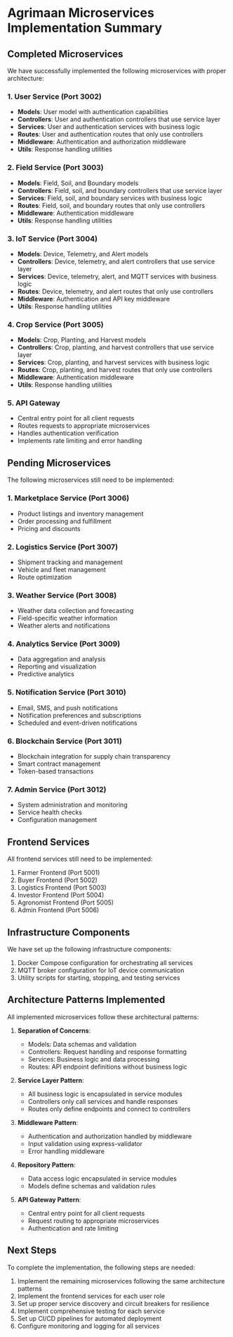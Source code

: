 # Agrimaan Microservices Implementation Summary

## Completed Microservices

We have successfully implemented the following microservices with proper architecture:

### 1. User Service (Port 3002)
- **Models**: User model with authentication capabilities
- **Controllers**: User and authentication controllers that use service layer
- **Services**: User and authentication services with business logic
- **Routes**: User and authentication routes that only use controllers
- **Middleware**: Authentication and authorization middleware
- **Utils**: Response handling utilities

### 2. Field Service (Port 3003)
- **Models**: Field, Soil, and Boundary models
- **Controllers**: Field, soil, and boundary controllers that use service layer
- **Services**: Field, soil, and boundary services with business logic
- **Routes**: Field, soil, and boundary routes that only use controllers
- **Middleware**: Authentication middleware
- **Utils**: Response handling utilities

### 3. IoT Service (Port 3004)
- **Models**: Device, Telemetry, and Alert models
- **Controllers**: Device, telemetry, and alert controllers that use service layer
- **Services**: Device, telemetry, alert, and MQTT services with business logic
- **Routes**: Device, telemetry, and alert routes that only use controllers
- **Middleware**: Authentication and API key middleware
- **Utils**: Response handling utilities

### 4. Crop Service (Port 3005)
- **Models**: Crop, Planting, and Harvest models
- **Controllers**: Crop, planting, and harvest controllers that use service layer
- **Services**: Crop, planting, and harvest services with business logic
- **Routes**: Crop, planting, and harvest routes that only use controllers
- **Middleware**: Authentication middleware
- **Utils**: Response handling utilities

### 5. API Gateway
- Central entry point for all client requests
- Routes requests to appropriate microservices
- Handles authentication verification
- Implements rate limiting and error handling

## Pending Microservices

The following microservices still need to be implemented:

### 1. Marketplace Service (Port 3006)
- Product listings and inventory management
- Order processing and fulfillment
- Pricing and discounts

### 2. Logistics Service (Port 3007)
- Shipment tracking and management
- Vehicle and fleet management
- Route optimization

### 3. Weather Service (Port 3008)
- Weather data collection and forecasting
- Field-specific weather information
- Weather alerts and notifications

### 4. Analytics Service (Port 3009)
- Data aggregation and analysis
- Reporting and visualization
- Predictive analytics

### 5. Notification Service (Port 3010)
- Email, SMS, and push notifications
- Notification preferences and subscriptions
- Scheduled and event-driven notifications

### 6. Blockchain Service (Port 3011)
- Blockchain integration for supply chain transparency
- Smart contract management
- Token-based transactions

### 7. Admin Service (Port 3012)
- System administration and monitoring
- Service health checks
- Configuration management

## Frontend Services

All frontend services still need to be implemented:

1. Farmer Frontend (Port 5001)
2. Buyer Frontend (Port 5002)
3. Logistics Frontend (Port 5003)
4. Investor Frontend (Port 5004)
5. Agronomist Frontend (Port 5005)
6. Admin Frontend (Port 5006)

## Infrastructure Components

We have set up the following infrastructure components:

1. Docker Compose configuration for orchestrating all services
2. MQTT broker configuration for IoT device communication
3. Utility scripts for starting, stopping, and testing services

## Architecture Patterns Implemented

All implemented microservices follow these architectural patterns:

1. **Separation of Concerns**:
   - Models: Data schemas and validation
   - Controllers: Request handling and response formatting
   - Services: Business logic and data processing
   - Routes: API endpoint definitions without business logic

2. **Service Layer Pattern**:
   - All business logic is encapsulated in service modules
   - Controllers only call services and handle responses
   - Routes only define endpoints and connect to controllers

3. **Middleware Pattern**:
   - Authentication and authorization handled by middleware
   - Input validation using express-validator
   - Error handling middleware

4. **Repository Pattern**:
   - Data access logic encapsulated in service modules
   - Models define schemas and validation rules

5. **API Gateway Pattern**:
   - Central entry point for all client requests
   - Request routing to appropriate microservices
   - Authentication and rate limiting

## Next Steps

To complete the implementation, the following steps are needed:

1. Implement the remaining microservices following the same architecture patterns
2. Implement the frontend services for each user role
3. Set up proper service discovery and circuit breakers for resilience
4. Implement comprehensive testing for each service
5. Set up CI/CD pipelines for automated deployment
6. Configure monitoring and logging for all services